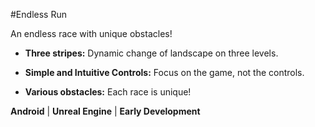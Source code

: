 #Endless Run



An endless race with unique obstacles! 



* **Three stripes:** Dynamic change of landscape on three levels.

* **Simple and Intuitive Controls:** Focus on the game, not the controls.

* **Various obstacles:** Each race is unique!



**Android** | **Unreal Engine** | **Early Development**
